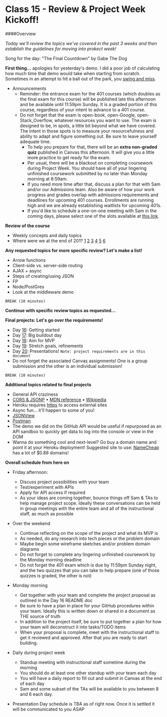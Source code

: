 # Class 15 - Review & Project Week Kickoff!

####Overview

*Today we'll review the topics we've covered in the past 3 weeks and then establish the guidelines for moving into prokect week!*

Song for the day: "The Final Countdown" by Gabe The Dog

**First thing...** apologies for yesterday's demo. I did a poor job of calculating how much time that demo would take when starting from scratch. Sometimes in an attempt to hit a ball out of the park, you [swing and miss](https://www.youtube.com/watch?v=1ytCEuuW2_A).

- Announcements
	- Reminder: the entrance exam for the 401 courses (which doubles as the final exam for this course) will be published late this afternoon and be available until 11:59pm Sunday. It is a graded portion of this course, regardless of your intent to advance to a 401 course.
  - Do not forget that the exam is open-book, open-Google, open-Stack_Overflow, whatever resources you want to use. The exam is designed to be, in spots, a little bit beyond what we have covered. The intent in those spots is to measure your resourcefulness and ability to adapt and figure something out. Be sure to leave yourself adequate time.
	- To help you prepare for that, there will be an **extra non-graded quiz** published in Canvas this afternoon. It will give you a little more practice to get ready for the exam.
	- Per usual, there will be a blackout on completing coursework during Project Week. You should have all of your lingering unfinished coursework submitted by no later than Monday morning at 8:59am.
	- If you need more time after that, discuss a plan for that with Sam and/or our Admissions team. Also be aware of how your work progress and grades overlap with admissions requirements and deadlines for upcoming 401 courses. Enrollments are running high and we are already establishing waitlists for upcoming 401s.
	- If you'd like to schedule a one-on-one meeting with Sam in the coming days, please select one of the slots available at [this link](https://sam-301d17.youcanbook.me/).

**Review of the course**

- Weekly concepts and daily topics
- Where were we at the end of 201? [1](https://abswhite1.github.io/take-a-hike/index.html) [2](https://theundergroundseattle.github.io/the-underground/) [3](https://loganabsher.github.io/Adventure-Fellows/) [4](https://rrustia.github.io/music-guru/) [5](https://brlittle86.github.io/nicebreakers/) [6](https://the-meme-team.github.io/meme-ory/)

**Any requested topics for more specific review? Let's make a list!**

- Arrow functions
- Client-side vs. server-side routing
- AJAX + async
- Steps of creating/using JSON
- FP
- Node/PostGres
- Look at the middleware demo

`BREAK (10 minutes)`

**Continue with specific review topics as requested...**

**Final projects: Let's go over the requirements!**

- Day [16](https://github.com/codefellows/seattle-301d17/blob/master/16-project-week-day-1/README.md): Getting started
- Day [17](https://github.com/codefellows/seattle-301d17/blob/master/17-project-week-day-2/README.md): Big buildout day
- Day [18](https://github.com/codefellows/seattle-301d17/blob/master/18-project-week-day-3/README.md): Aim for MVP
- Day [19](https://github.com/codefellows/seattle-301d17/blob/master/19-project-week-day-4/README.md): Stretch goals, refinements
- Day [20](https://github.com/codefellows/seattle-301d17/blob/master/19-project-week-day-4/README.md): Presentations! `Note: project requirements are in this document`
- Do not forget the associated Canvas assignments! One is a group submission and the other is an individual submission!

`BREAK (10 minutes)`

**Additional topics related to final projects**

- General API craziness
- [CORS & JSONP](https://dev.socrata.com/docs/cors-and-jsonp.html) • [MDN reference](https://developer.mozilla.org/en-US/docs/Web/HTTP/Access_control_CORS) • [Wikipedia](https://en.wikipedia.org/wiki/Cross-origin_resource_sharing)
- Heroku requires [https](https://en.wikipedia.org/wiki/HTTPS) to access external sites
- Async fun... it'll happen to some of you!
- [JSONView](https://chrome.google.com/webstore/detail/jsonview/chklaanhfefbnpoihckbnefhakgolnmc?hl=en)
- [Postman](https://www.getpostman.com/)
- The demo we did on the GitHub API would be useful if repurposed as an API sandbox to quickly get data to log into the console or view in the DOM
- Wanna do something cool and next-level? Go buy a domain name and point it at your Heroku deployment! Suggested site to use: [NameCheap](https://www.namecheap.com/) has a lot of $0.88 domains!

**Overall schedule from here on**

- Friday afternoon:
	- Discuss project possibilities with your team
	- Test/experiment with APIs
	- Apply for API access if required
	- As your ideas are coming together, bounce things off Sam & TAs to help manage project scope. Ideally these conversations can be held in group meetings with the entire team and all of the instructional staff, as much as possible

- Over the weekend
	- Continue reflecting on the scope of the project and what its MVP is
	- As needed, do any research into tech pieces or the problem domain
	- Maybe begin some wireframe sketches and/or problem domain diagrams
	- Do not forget to complete any lingering unfinished coursework by the Monday morning deadline
	- Do not forget the 401 exam which is due by 11:59pm Sunday night, and the two quizzes that you can take to help prepare (one of those quizzes is graded, the other is not)

- Monday morning
	- Get together with your team and complete the project proposal as outlined in the Day 16 README doc
	- Be sure to have a plan in place for your GitHub procedures within your team. Ideally this is written down or shared in a document as THE source of truth
	- In addition to the project itself, be sure to put together a plan for how your team will deconstruct it into tasks/TODO items
	- When your proposal is complete, meet with the instructional staff to get it reviewed and approved. After that you are ready to start building.

- Daily during project week
	- Standup meeting with instructional staff sometime during the morning
	- You should do at least one other standup with your team each day
	- You will have a daily report to fill out and submit in Canvas at the end of each day
	- Sam and some subset of the TAs will be available to you between 8 and 6 each day.
- Presentation Day schedule is TBA as of right now. Once it is settled it will be communicated to you ASAP
